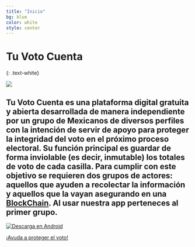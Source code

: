 ```yaml
---
title: "Inicio"
bg: blue
color: white
style: center
---
```


# Tu Voto Cuenta
{: .text-white}

![](http://www.oleaconsulting.com.mx/tvc/tu-voto-cuenta.png)


## Tu Voto Cuenta es una plataforma digital gratuita y abierta desarrollada de manera independiente por un grupo de Mexicanos de diversos perfiles con la intención de servir de apoyo para proteger la integridad del voto en el próximo proceso electoral. Su función principal es guardar de forma inviolable (es decir, inmutable) los totales de voto de cada casilla. Para cumplir con este objetivo se requieren dos grupos de actores: aquellos que ayuden a recolectar la información y aquellos que la vayan asegurando en una [BlockChain](#blockchains). Al usar nuestra app perteneces al primer grupo. 

[![Descarga en Android](http://www.oleaconsulting.com.mx/tvc/googleplay.jpeg)]( https://play.google.com/store/apps/details?id=com.tuvotocuenta.app)


<span id="forkongithub">
  <a href="{{ ./2000-01-01-intro.md }}" class="bg-orange">
    ¡Ayuda a proteger el voto!
   </a>
</span>

